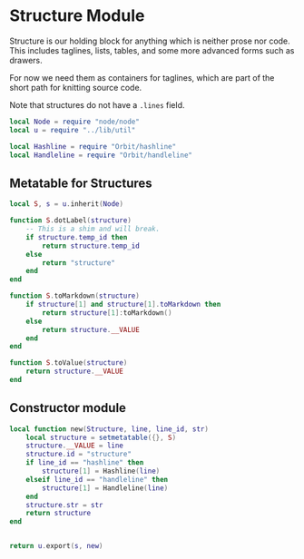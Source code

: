 # Structure Module

   Structure is our holding block for anything which is neither
 prose nor code.  This includes taglines, lists, tables, and some
 more advanced forms such as drawers.


 For now we need them as containers for taglines, which are part of the short
 path for knitting source code.


 Note that structures do not have a ``.lines`` field.

```lua
local Node = require "node/node"
local u = require "../lib/util"

local Hashline = require "Orbit/hashline"
local Handleline = require "Orbit/handleline"
```
## Metatable for Structures

```lua
local S, s = u.inherit(Node)

function S.dotLabel(structure)
    -- This is a shim and will break.
    if structure.temp_id then 
        return structure.temp_id
    else
        return "structure"
    end
end

function S.toMarkdown(structure)
    if structure[1] and structure[1].toMarkdown then
        return structure[1]:toMarkdown()
    else
        return structure.__VALUE
    end
end

function S.toValue(structure)
    return structure.__VALUE
end
```
## Constructor module


```lua
local function new(Structure, line, line_id, str)
    local structure = setmetatable({}, S)
    structure.__VALUE = line
    structure.id = "structure"
    if line_id == "hashline" then
        structure[1] = Hashline(line)
    elseif line_id == "handleline" then
        structure[1] = Handleline(line)
    end
    structure.str = str
    return structure
end


return u.export(s, new)
```
